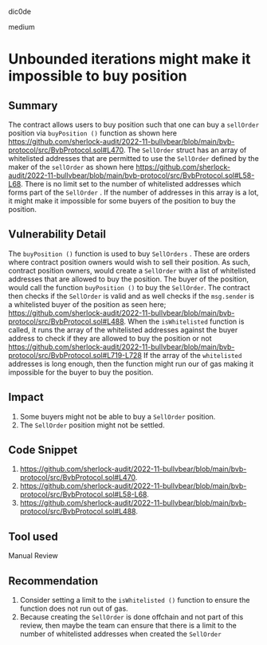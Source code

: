 dic0de

medium

# Unbounded iterations might make it impossible to buy position

## Summary
The contract allows users to buy position such that one can buy a `sellOrder` position via `buyPosition ()` function as shown here https://github.com/sherlock-audit/2022-11-bullvbear/blob/main/bvb-protocol/src/BvbProtocol.sol#L470. The `SellOrder` struct has an array of whitelisted addresses that are permitted to use the `SellOrder` defined by the maker of the `sellOrder` as shown here https://github.com/sherlock-audit/2022-11-bullvbear/blob/main/bvb-protocol/src/BvbProtocol.sol#L58-L68. There is no limit set to the number of whitelisted addresses which forms part of the `SellOrder` . If the number of addresses in this array is a lot, it might make it impossible for some buyers of the position to buy the position. 
## Vulnerability Detail
The `buyPosition ()` function is used to buy `SellOrders` . These are orders where contract position owners would wish to sell their position. As such, contract position owners, would create a `SellOrder` with a list of whitelisted addresses that are allowed to buy the position. 
The buyer of the position, would call the function `buyPosition ()` to buy the `SellOrder`. The contract then checks if the `SellOrder` is valid and as well checks if the `msg.sender` is a whitelisted buyer of the position as seen here; https://github.com/sherlock-audit/2022-11-bullvbear/blob/main/bvb-protocol/src/BvbProtocol.sol#L488. 
When the `isWhitelisted` function is called,  it runs the array of the whitelisted addresses against the buyer address to check if they are allowed to buy the position or not https://github.com/sherlock-audit/2022-11-bullvbear/blob/main/bvb-protocol/src/BvbProtocol.sol#L719-L728
If the array of the `whitelisted` addresses is long enough, then the function might run our of gas making it impossible for the buyer to buy the position. 
## Impact
1. Some buyers might not be able to buy a `SellOrder` position. 
2. The `SellOrder` position might not be settled. 
## Code Snippet
1. https://github.com/sherlock-audit/2022-11-bullvbear/blob/main/bvb-protocol/src/BvbProtocol.sol#L470.
2. https://github.com/sherlock-audit/2022-11-bullvbear/blob/main/bvb-protocol/src/BvbProtocol.sol#L58-L68.
3. https://github.com/sherlock-audit/2022-11-bullvbear/blob/main/bvb-protocol/src/BvbProtocol.sol#L488. 
## Tool used

Manual Review

## Recommendation
1. Consider setting a limit to the `isWhitelisted ()` function to ensure the function does not run out of gas. 
2. Because creating the `SellOrder` is done offchain and not part of this review, then maybe the team can ensure that there is a limit to the number of whitelisted addresses when created the `SellOrder`